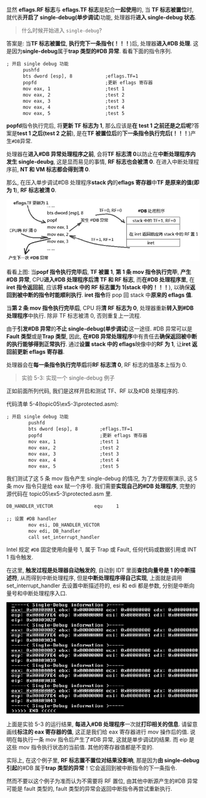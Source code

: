 
<!-- @import "[TOC]" {cmd="toc" depthFrom=1 depthTo=6 orderedList=false} -->

<!-- code_chunk_output -->



<!-- /code_chunk_output -->

显然 **eflags.RF 标志**与 **eflags.TF 标志**是配合**一起使用**的, 当 **TF 标志被置位**时, 就代表**开启了 single-debug(单步调试**)功能, 处理器将**进入 single-debug 状态**.

>什么时候开始进入 `single-debug`?

答案是: 当**TF 标志被置位**, **执行完下一条指令(！！！**)后, 处理器**进入\#DB 处理**. 这是因为**single\-debug**属于**trap 类型的\#DB 异常**. 看看下面的指令序列.

```assembly
; 开启 single debug 功能
      pushfd
      bts dword [esp], 8            ;eflags.TF=1
      popfd                         ;更新 eflags 寄存器
      mov eax, 1                    ;test 1
      mov eax, 2                    ;test 2
      mov eax, 3                    ;test 3
      mov eax, 4                    ;test 4
      mov eax, 5                    ;test 5
```

**popfd**指令执行完后, 将**更新 TF 标志为 1**, 那么应该是**在 test 1 之前还是之后呢**?答案是**test 1 之后(test 2 之前**), 是在**TF 被置位后**的**下一条指令执行完后(！！！**)产生`#DB`异常.

处理器在**进入\#DB 异常处理程序之前**, 会将**TF 标志清 0**以防止在**中断处理程序内发生 single\-deubg**, 这是显而易见的事情, **RF 标志也会被清 0**. 在进入中断处理程序前, **NT 和 VM 标志都会得到清 0**.

那么, 在压入单步调试\#DB 处理程序**stack 内**的**eflags 寄存器**中**TF 是原来的值(即为 1**), **RF 标志被清 0**.

![config](./images/11.png)

看看上图: 当**popf 指令执行完毕后**, **TF 被置 1**, **第 1 条 mov 指令执行完毕**, **产生\#DB 异常**, CPU**进入\#DB 处理程序后清 TF 和 RF 标志**, 而**在\#DB 处理程序里**, 在**iret 指令返回前**, 应该**将 stack 中的 RF 标志置为 1(stack 中的！！！**), 以确保**返回到被中断的指令时能顺利执行**. **iret 指令**将 pop 回 stack 中**原来的 eflags 值**.

当**第 2 条 mov 指令执行完毕后**, CPU 将**清 RF 标志为 0**, 处理器重新**转入到\#DB 处理程序**中执行. 除非 TF 标志被清 0, 否则重复上一流程.

由于**引发\#DB 异常**的**不止 single\-debug(单步调试**)这一途径. \#DB 异常可以是**Fault 类型**或是**Trap 类型**, 因此, **在\#DB 异常处理程序**中有责任去**确保返回被中断的执行能够得到正常执行**. 通过**设置 stack 中的 eflags**映像中的**RF 为 1**, 让**iret 返回前更新 eflags 寄存器**.

处理器会在**每一条指令执行完毕后**将**RF 标志清 0**, RF 标志的值基本上恒为 0.

>实验 5-3: 实现一个 single\-debug 例子

正如前面所列代码, 我们是这样开启和测试 TF、RF 以及\#DB 处理程序的.

代码清单 5-4(topic05\ex5-3\protected.asm):

```assembly
; 开启 single debug 功能
        pushfd
        bts dword [esp], 8        ;eflags.TF=1
        popfd                     ;更新 eflags 寄存器
        mov eax, 1                ;test 1
        mov eax, 2                ;test 2
        mov eax, 3                ;test 3
        mov eax, 4                ;test 4
        mov eax, 5                ;test 5
```

我们测试了这 5 条 mov 指令产生 single\-debug 的情况, 为了方便观察演示, 这 5 条 mov 指令只是给 eax 赋一个序号. 我们需要**实现自己的\#DB 处理程序**, 完整的源代码在 topic05\ex5-3\protected.asm 里.

```assembly
DB_HANDLER_VECTOR               equ     1

;; 设置 #DB handler
        mov esi, DB_HANDLER_VECTOR
        mov edi, DB_handler
        call set_interrupt_handler
```

Intel 规定 `#DB` 固定使用向量号 1, 属于 Trap 或 Fault, 任何代码或数据引用或 INT 1 指令触发.

在这里, **触发过程是处理器自动触发的**, 自动到 IDT 里面**查找向量号是 1 的中断描述符**, 从而得到中断处理程序, 但是**中断处理程序得自己实现**, 上面就是调用 set\_interrupt\_handler 去设置中断描述符的, esi 和 edi 都是参数, 分别是中断向量号和中断处理程序入口.

![config](./images/12.png)

上面是实验 5-3 的运行结果, **每进入\#DB 处理程序**一次就**打印相关的信息**. 请留意画线**标注的 eax 寄存器的值**, 这正是我们给 eax 寄存器进行 mov 操作后的值. 说明在每执行一条 mov 指令后产生了\#DB 异常, 这就是单步调试的结果. 而 eip 是这些 mov 指令执行状态的当前值. 其他的寄存器值都是不变的.

实际上, 在这个例子里, **RF 标志置不置位对结果没影响**, 那是因为**由 single\-debug 引起**的\#DB 属于**trap 类型的异常**！它会返回到被中断指令的下一条指令.

然而不要以这个例子为准而认为不需要将 RF 置位, 由其他中断源产生的\#DB 异常可能是 fault 类型的, fault 类型的异常会返回中断指令再尝试重新执行.